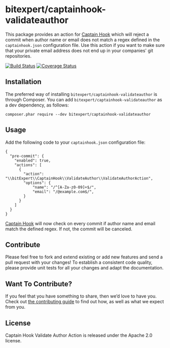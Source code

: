 # bitexpert/captainhook-validateauthor

This package provides an action for [Captain Hook](https://github.com/CaptainHookPhp/captainhook) which will reject a commit when author name or email does not match a regex defined in the `captainhook.json` configuration file. Use this action if you want to make sure that your private email address does not end up in your companies' git repositories.

[![Build Status](https://travis-ci.org/bitExpert/captainhook-validateauthor.svg?branch=master)](https://travis-ci.org/bitExpert/captainhook-validateauthor)
[![Coverage Status](https://coveralls.io/repos/github/bitExpert/captainhook-validateauthor/badge.svg?branch=master)](https://coveralls.io/github/bitExpert/captainhook-validateauthor?branch=master)


## Installation

The preferred way of installing `bitexpert/captainhook-validateauthor` is through Composer.
You can add `bitexpert/captainhook-validateauthor` as a dev dependency, as follows:

```
composer.phar require --dev bitexpert/captainhook-validateauthor
```

## Usage

Add the following code to your `captainhook.json` configuration file:

```
{
  "pre-commit": {
    "enabled": true,
    "actions": [
      {
        "action": "\\bitExpert\\CaptainHook\\ValidateAuthor\\ValidateAuthorAction",
        "options": {
            "name": "/^[A-Za-z0-09]+$/",
            "email": "/@example.com$/",
        }
      }
    ]
  }
}
```

[Captain Hook](https://github.com/CaptainHookPhp/captainhook) will now check
on every commit if author name and email match the defined regex. If not, the commit
will be canceled.

## Contribute

Please feel free to fork and extend existing or add new features and send a pull request with your changes! To establish a consistent code quality, please provide unit tests for all your changes and adapt the documentation.

## Want To Contribute?

If you feel that you have something to share, then we’d love to have you.
Check out [the contributing guide](CONTRIBUTING.md) to find out how, as well as what we expect from you.

## License

Captain Hook Validate Author Action is released under the Apache 2.0 license.
